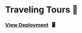 # Traveling Tours 🌊

### [View Deployment](https://sashaspievakov.github.io/travel-tours-landing/) &nbsp; 🖥️
